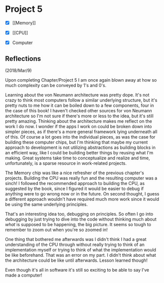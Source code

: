# Project 5
- [X] [[Memory]]
- [X] [[CPU]]
- [X] Computer


## Reflections
(2018/Mar/9)

Upon completing Chapter/Project 5 I am once again blown away at how so much complexity can be conveyed by 1's and 0's.

Learning about the von Neumann architecture was pretty dope. It's not crazy to think most computers follow a similar underlying structure, but it's pretty nuts to me how it can be boiled down to a few components, four in the case of this book! I haven't checked other sources for von Neumann architecture so I'm not sure if there's more or less to the idea, but it's still pretty amazing. Thinking about the architecture makes me reflect on the work I do now. I wonder if the apps I work on could be broken down into simpler pieces, as if there's a more general framework lying underneath all of this. Of course a lot goes into the individual pieces, as was the case for building these computer chips, but I'm thinking that maybe my current approach to development is not utilizing abstractions as building blocks in an efficient way, like I could be building better things by reusing what I'm making. Great systems take time to conceptualize and realize and time, unfortunately, is a sparse resource in work-related projects.

The Memory chip was like a nice refresher of the previous chapter's projects. Building the CPU was really fun and the resulting computer was a sinch! I followed the recommended approach to building the CPU, as suggested by the book, since I figured it would be easier to debug if anything were to go wrong now or in the future. On second thought, I guess a different approach wouldn't have required much more work since it would be using the same underlying principles.

That's an interesting idea too, debugging on principles. So often I go into debugging by just trying to dive into the code without thinking much about _what_ is supposed to be happening, the big picture. It seems so tough to remember to zoom out when you're so zoomed in!

One thing that bothered me afterwards was I didn't think I had a great understanding of the CPU through without really trying to think of an implementation myself or trying to think of what the implementation would be like beforehand. That was an error on my part. I didn't think about what the architecture could be like until afterwards. Lesson learned though!

Even though it's all in software it's still so exciting to be able to say I've made a computer!
